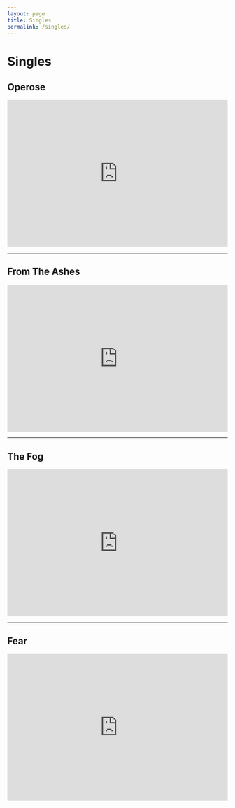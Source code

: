 ```yaml
---
layout: page
title: Singles
permalink: /singles/
---
```


# Singles

## Operose

<div style="max-width:100%;">
    <div style="position:relative;padding-bottom:calc(56.25% + 52px);height: 0;">
        <iframe style="position:absolute;top:0;left:0;" width="100%" height="100%" src="https://embed.song.link/?url=https%3A%2F%2Fsong.link%2Fi%2F1523662884&theme=dark" frameborder="0" allowfullscreen sandbox="allow-same-origin allow-scripts allow-presentation allow-popups allow-popups-to-escape-sandbox">
        </iframe>
    </div>
</div>

---

## From The Ashes

<div style="max-width:100%;">
    <div style="position:relative;padding-bottom:calc(56.25% + 52px);height: 0;">
        <iframe style="position:absolute;top:0;left:0;" width="100%" height="100%" src="https://embed.song.link/?url=https%3A%2F%2Fsong.link%2Fi%2F1493566338&theme=dark" frameborder="0" allowfullscreen sandbox="allow-same-origin allow-scripts allow-presentation allow-popups allow-popups-to-escape-sandbox">
        </iframe>
    </div>
</div>

---

## The Fog

<div style="max-width:100%;">
    <div style="position:relative;padding-bottom:calc(56.25% + 52px);height: 0;">
        <iframe style="position:absolute;top:0;left:0;" width="100%" height="100%" src="https://embed.song.link/?url=https%3A%2F%2Fsong.link%2Fi%2F1483243476&theme=dark" frameborder="0" allowfullscreen sandbox="allow-same-origin allow-scripts allow-presentation allow-popups allow-popups-to-escape-sandbox">
        </iframe>
    </div>
</div>

---

## Fear

<div style="max-width:100%;">
    <div style="position:relative;padding-bottom:calc(56.25% + 52px);height: 0;">
        <iframe style="position:absolute;top:0;left:0;" width="100%" height="100%" src="https://embed.song.link/?url=https%3A%2F%2Fsong.link%2Fi%2F1477072054&theme=dark" frameborder="0" allowfullscreen sandbox="allow-same-origin allow-scripts allow-presentation allow-popups allow-popups-to-escape-sandbox">
        </iframe>
    </div>
</div>

